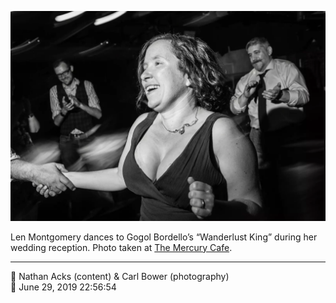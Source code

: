 ![Len Montgomery dances](assets/156515a72567e60550132230acd2d5df.webp)

Len Montgomery dances to Gogol Bordello’s “Wanderlust King” during her wedding reception. Photo taken at [The Mercury Cafe](http://mercurycafe.com/).

- - - -

<span aria-hidden="true">👥</span> Nathan Acks (content) & Carl Bower (photography)  
<span aria-hidden="true">📅</span> June 29, 2019 22:56:54
